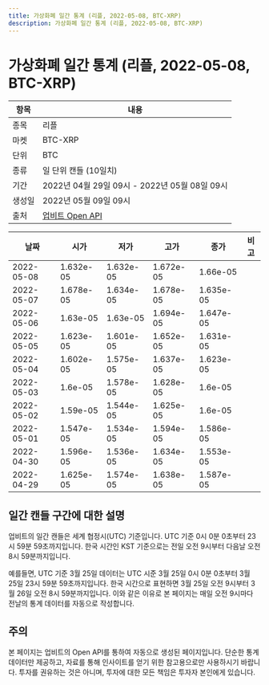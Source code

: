 ```yaml
---
title: 가상화폐 일간 통계 (리플, 2022-05-08, BTC-XRP)
description: 가상화폐 일간 통계 (리플, 2022-05-08, BTC-XRP)
---
```



가상화폐 일간 통계 (리플, 2022-05-08, BTC-XRP)
===

|항목|내용|
|--|--|
|종목|리플|
|마켓|BTC-XRP|
|단위|BTC|
|종류|일 단위 캔들 (10일치)|
|기간|2022년 04월 29일 09시 - 2022년 05월 08일 09시|
|생성일|2022년 05월 09일 09시|
|출처|[업비트 Open API](https://docs.upbit.com)|


|날짜|시가|저가|고가|종가|비고|
|--|--|--|--|--|--|
|2022-05-08|1.632e-05|1.632e-05|1.672e-05|1.66e-05|    |
|2022-05-07|1.678e-05|1.634e-05|1.678e-05|1.635e-05|    |
|2022-05-06|1.63e-05|1.63e-05|1.694e-05|1.647e-05|    |
|2022-05-05|1.623e-05|1.601e-05|1.652e-05|1.631e-05|    |
|2022-05-04|1.602e-05|1.575e-05|1.637e-05|1.623e-05|    |
|2022-05-03|1.6e-05|1.578e-05|1.628e-05|1.6e-05|    |
|2022-05-02|1.59e-05|1.544e-05|1.625e-05|1.6e-05|    |
|2022-05-01|1.547e-05|1.534e-05|1.594e-05|1.586e-05|    |
|2022-04-30|1.596e-05|1.536e-05|1.634e-05|1.553e-05|    |
|2022-04-29|1.625e-05|1.574e-05|1.638e-05|1.587e-05|    |


일간 캔들 구간에 대한 설명
---


업비트의 일간 캔들은 세계 협정시(UTC) 기준입니다. 
UTC 기준 0시 0분 0초부터 23시 59분 59초까지입니다. 
한국 시간인 KST 기준으로는 전일 오전 9시부터 다음날 오전 8시 59분까지입니다. 


예를들면, UTC 기준 3월 25일 데이터는 UTC 시준 3월 25일 0시 0분 0초부터 3월 25일 23시 59분 59초까지입니다. 
한국 시간으로 표현하면 3월 25일 오전 9시부터 3월 26일 오전 8시 59분까지입니다. 
이와 같은 이유로 본 페이지는 매일 오전 9시마다 전날의 통계 데이터를 자동으로 작성합니다. 


주의
---


본 페이지는 업비트의 Open API를 통하여 자동으로 생성된 페이지입니다. 
단순한 통계 데이터만 제공하고, 자료를 통해 인사이트를 얻기 위한 참고용으로만 사용하시기 바랍니다. 
투자를 권유하는 것은 아니며, 투자에 대한 모든 책임은 투자자 본인에게 있습니다. 
